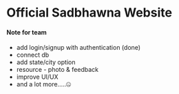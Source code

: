 # Official Sadbhawna Website

#### Note for team
- add login/signup with authentication  (done)
- connect db
- add state/city option
- resource - photo & feedback
- improve UI/UX
- and a lot more.....🤐
